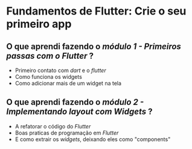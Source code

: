 # Fundamentos de Flutter: Crie o seu primeiro app

## O que aprendi fazendo o _módulo 1 - Primeiros passas com o Flutter_ ?

* Primeiro contato com *dart* e o *flutter*
* Como funciona os widgets
* Como adicionar mais de um widget na tela


## O que aprendi fazendo o _módulo 2 - Implementando layout com Widgets_ ?

* A refatorar o código do _Flutter_
* Boas praticas de programação em _Flutter_
* E como extrair os _widgets_, deixando eles como "components"